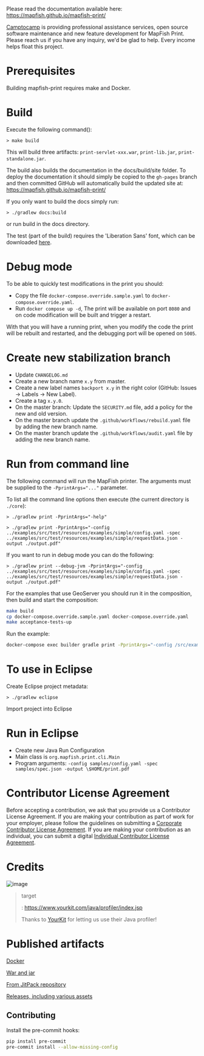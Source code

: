 Please read the documentation available here: <https://mapfish.github.io/mapfish-print/>

[Camptocamp](https://www.camptocamp.com) is providing professional assistance services, open source software maintenance and new feature development for MapFish Print. Please reach us if you have any inquiry, we'd be glad to help. Every income helps float this project.

# Prerequisites

Building mapfish-print requires make and Docker.

# Build

Execute the following command():

```{.sourceCode .}
> make build
```

This will build three artifacts: `print-servlet-xxx.war`, `print-lib.jar`, `print-standalone.jar`.

The build also builds the documentation in the docs/build/site folder. To deploy the documentation it should
simply be copied to the `gh-pages` branch and then committed GitHub will automatically build the updated site
at: <https://mapfish.github.io/mapfish-print/>

If you only want to build the docs simply run:

```{.sourceCode .}
> ./gradlew docs:build
```

or run build in the docs directory.

<div class="admonition note">

The test (part of the build) requires the 'Liberation Sans' font, which can be downloaded
[here](https://www.fontsquirrel.com/fonts/Liberation-Sans).

</div>

# Debug mode

To be able to quickly test modifications in the print you should:

- Copy the file `docker-compose.override.sample.yaml` to `docker-compose.override.yaml`.
- Run `docker compose up -d`,
  The print will be available on port `8080` and on code modification will be built and trigger a restart.

With that you will have a running print, when you modify the code the print will be rebuilt and restarted,
and the debugging port will be opened on `5005`.

# Create new stabilization branch

- Update `CHANGELOG.md`
- Create a new branch name `x.y` from master.
- Create a new label names `backport x.y` in the right color (GitHub: Issues -> Labels -> New Label).
- Create a tag `x.y.0`.
- On the master branch: Update the `SECURITY.md` file, add a policy for the new and old version.
- On the master branch update the `.github/workflows/rebuild.yaml` file by adding the new branch name.
- On the master branch update the `.github/workflows/audit.yaml` file by adding the new branch name.

# Run from command line

The following command will run the MapFish printer. The arguments must be supplied to the `-PprintArgs="..."`
parameter.

To list all the command line options then execute (the current directory is `./core`):

```{.sourceCode .}
> ./gradlew print -PprintArgs="-help"
```

```{.sourceCode .}
> ./gradlew print -PprintArgs="-config ../examples/src/test/resources/examples/simple/config.yaml -spec ../examples/src/test/resources/examples/simple/requestData.json -output ./output.pdf"
```

If you want to run in debug mode you can do the following:

```{.sourceCode .}
> ./gradlew print --debug-jvm -PprintArgs="-config ../examples/src/test/resources/examples/simple/config.yaml -spec ../examples/src/test/resources/examples/simple/requestData.json -output ./output.pdf"
```

For the examples that use GeoServer you should run it in the composition, then build and start the composition:

```bash
make build
cp docker-compose.override.sample.yaml docker-compose.override.yaml
make acceptance-tests-up
```

Run the example:

```bash
docker-compose exec builder gradle print -PprintArgs="-config /src/examples/src/test/resources/examples/simple/config.yaml -spec /src/examples/src/test/resources/examples/simple/requestData.json -output /src/examples/output.pdf"
```

# To use in Eclipse

Create Eclipse project metadata:

```{.sourceCode .}
> ./gradlew eclipse
```

Import project into Eclipse

# Run in Eclipse

- Create new Java Run Configuration
- Main class is `org.mapfish.print.cli.Main`
- Program arguments: `-config samples/config.yaml -spec samples/spec.json -output \$HOME/print.pdf`

# Contributor License Agreement

Before accepting a contribution, we ask that you provide us a Contributor License Agreement. If you are making
your contribution as part of work for your employer, please follow the guidelines on submitting a [Corporate
Contributor License Agreement](https://github.com/mapfish/mapfish-print/wiki/C2C_Corporate-CLA_v1-0.pdf). If
you are making your contribution as an individual, you can submit a digital [Individual Contributor License
Agreement](http://goo.gl/forms/QO9UELxM9m).

# Credits

![image](https://www.yourkit.com/images/yklogo.png)

> target
>
> : <https://www.yourkit.com/java/profiler/index.jsp>
>
> Thanks to [YourKit](https://www.yourkit.com/java/profiler/index.jsp) for letting us use their Java profiler!

# Published artifacts

[Docker](https://hub.docker.com/r/camptocamp/mapfish_print)

[War and jar](https://github.com/orgs/mapfish/packages)

[From JitPack repository](https://jitpack.io/#mapfish/mapfish-print)

[Releases, including various assets](https://github.com/mapfish/mapfish-print/releases)

## Contributing

Install the pre-commit hooks:

```bash
pip install pre-commit
pre-commit install --allow-missing-config
```
